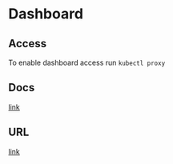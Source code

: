 # Dashboard

## Access
To enable dashboard access run ```kubectl proxy```

## Docs
[link](https://kubernetes.io/docs/tasks/access-application-cluster/web-ui-dashboard/)

## URL
[link](http://localhost:8001/api/v1/namespaces/kubernetes-dashboard/services/https:kubernetes-dashboard:/proxy/)

